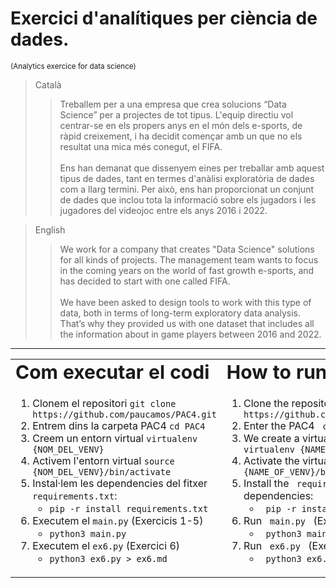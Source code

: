 # Exercici d'analítiques per ciència de dades.

<small> (Analytics exercice for data science) </small>

> Català
>> Treballem per a una empresa que crea solucions “Data Science” per a projectes de tot
> > tipus. L'equip directiu vol centrar-se en els propers anys en el món dels e-sports, de ràpid
> > creixement, i ha decidit començar amb un que no els resultat una mica més conegut, el FIFA.<br><br>
> > Ens han demanat que dissenyem eines per treballar amb aquest tipus de dades, tant en
> > termes d'anàlisi exploratòria de dades com a llarg termini. Per això, ens han proporcionat un
> > conjunt de dades que inclou tota la informació sobre els jugadors i les jugadores del videojoc
> > entre els anys 2016 i 2022.

> English
>> We work for a company that creates "Data Science" solutions for all kinds of projects.
> > The management team wants to focus in the coming years on the world of fast
> > growth e-sports, and has decided to start with one called FIFA.<br><br>
> > We have been asked to design tools to work with this type of data, both in
> > terms of long-term exploratory data analysis. That’s why they provided us with one
> > dataset that includes all the information about in game players
> > between 2016 and 2022.
<hr>

<table border="0">
 <tr>
    <td><b style="font-size:30px">Com executar el codi</b></td>
    <td><b style="font-size:30px">How to run the code</b></td>
 </tr>
 <tr>
    <td>
        <ol>
            <li>Clonem el repositori <code>git clone https://github.com/paucamos/PAC4.git </code></li>
            <li>Entrem dins la carpeta PAC4 <code>cd PAC4</code></li>
            <li>Creem un entorn virtual <code>virtualenv {NOM_DEL_VENV}</code></li>
            <li>Activem l'entorn virtual <code>source {NOM_DEL_VENV}/bin/activate</code></li>
            <li>Instal·lem les dependencies del fitxer <code>requirements.txt</code>:
                <ul><li><code>pip -r install requirements.txt</code></li></ul>
            </li>
            <li>Executem el <code>main.py</code> (Exercicis 1-5)
                <ul><li><code>python3 main.py</code></li></ul>
            </li>
            <li>Executem el <code>ex6.py</code> (Exercici 6)
                <ul><li><code>python3 ex6.py > ex6.md</code></li></ul>
            </li>
        </ol>
    </td>
    <td>
        <ol>
            <li> Clone the repository <code> git clone https://github.com/paucamos/PAC4.git </code> </li>
            <li> Enter the PAC4 <code> cd PAC4 </code> folder </li>
            <li> We create a virtual environment <code> virtualenv {NAME_OF_VENV} </code> </li>
            <li>Activate the virtual environment <code>source {NAME_OF_VENV}/bin/activate</code></li>
            <li> Install the <code> requirements.txt </code> file dependencies:
                <ul> <li> <code> pip -r install requirements.txt </code> </li> </ul>
            </li>
            <li> Run <code> main.py </code> (Exercises 1-5)
                <ul> <li> <code> python3 main.py </code> </li> </ul>
            </li>
            <li> Run <code> ex6.py </code> (Exercise 6)
                <ul> <li> <code> python3 ex6.py> ex6.md </code> </li> </ul>
            </li>
        </ol>
    </td>

 </tr>
</table>




